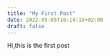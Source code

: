 ```yaml
---
title: "My First Post"
date: 2022-05-05T16:14:19+02:00
draft: false
---
```


Hi,this is the first post